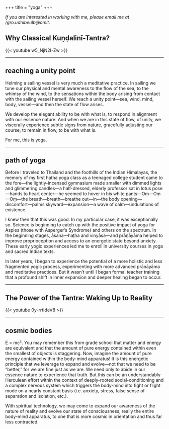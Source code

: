 +++
title = "yoga"
+++

*If you are interested in working with me, please email me at <span class="ltrText">/gro.udnibeulb@omit</span>.*

## Why Classical Kuṇḍalinī-Tantra?

{{< youtube w5_NjN2I-Zw >}}

* * *

## reaching a unity point

Helming a sailing vessel is very much a meditative practice. In sailing we tune our physical and mental awareness to the flow of the sea, to the whimsy of the wind, to the sensations within the body arising from contact with the sailing vessel herself. We reach a unity point&mdash;sea, wind, mind, body, vessel&mdash;and then the state of flow arises.    

We develop the elegant ability to be with what is, to respond in alignment with our essence nature. And when we are in this state of flow, of unity, we viscerally experience subtle signs from nature, gracefully adjusting our course, to remain in flow, to be with what is.

For me, this is yoga.

* * *

## path of yoga

Before I traveled to Thailand and the foothills of the Indian Himalayas, the memory of my first haṭha yoga class as a teenaged college student came to the fore&mdash;the lightly-incensed gymnasium made smaller with dimmed lights and glimmering candles&mdash;a half-dressed, elderly professor sat in lotus pose—hands to heart center&mdash;he seemed to hover in his white pants&mdash;Oṃ&mdash;Oṃ&mdash;Oṃ&mdash;the breath&mdash;breath&mdash;breathe out&mdash;in&mdash;the body opening&mdash;discomfort&mdash;palms skyward&mdash;expansion&mdash;a wave of calm&mdash;undulations of existence.

I knew then that this was good. In my particular case, it was exceptionally so. Science is beginning to catch up with the positive impact of yoga for Aspies (those with Asperger’s Syndrome) and others on the spectrum. In the beginning stages, āsana&mdash;haṭha and vinyāsa&mdash;and prāṇāyāma helped to improve proprioception and access to an energetic state beyond anxiety. These early yogic experiences led me to enroll in university courses in yoga and sacred Indian texts.

In later years, I began to experience the potential of a more holistic and less fragmented yogic process, experimenting with more advanced prāṇāyāma and meditative practices. But it wasn’t until I began formal teacher training that a profound shift in inner expansion and deeper healing began to occur.

* * *

## The Power of the Tantra: Waking Up to Reality

{{< youtube 0y-rrtIdeV8 >}}

* * *

## cosmic bodies

E = mc². You may remember this from grade school that matter and energy are equivalent and that the amount of pure energy contained within even the smallest of objects is staggering. Now, imagine the amount of pure energy contained within the body-mind apparatus! It is this energetic principle that we leverage to expand and evolve&mdash;not that we need to be “better,” for we are fine just as we are. We need only to abide in our essence nature to experience that truth. But this can be an understandably Herculean effort within the context of deeply-rooted social-conditioning and a complex nervous system which triggers the body-mind into fight or flight mode on a nearly constant basis (i.e. anxiety, stress, false sense of separation and isolation, etc.).

With spiritual technology, we may come to expand our awareness of the nature of reality and evolve our state of consciousness, really the entire body-mind apparatus, to one that is more cosmic in orientation and thus far less contracted.